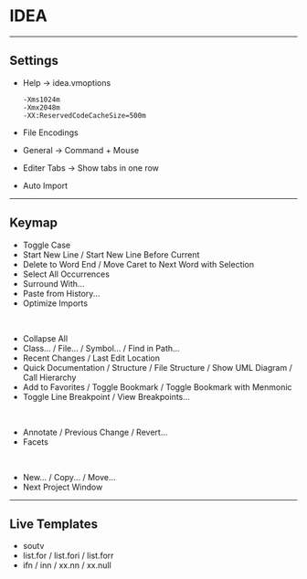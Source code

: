 # IDEA



---

## Settings

- Help ->  idea.vmoptions

  ```
  -Xms1024m
  -Xmx2048m
  -XX:ReservedCodeCacheSize=500m
  ```

- File Encodings

- General -> Command + Mouse

- Editer Tabs -> Show tabs in one row

- Auto Import



---

## Keymap

- Toggle Case
- Start New Line / Start New Line Before Current
- Delete to Word End / Move Caret to Next Word with Selection
- Select All Occurrences
- Surround With...
- Paste from History...
- Optimize Imports

<br />

- Collapse All
- Class... / File... / Symbol... / Find in Path...
- Recent Changes / Last Edit Location
- Quick Documentation / Structure / File Structure / Show UML Diagram / Call Hierarchy
- Add to Favorites / Toggle Bookmark  / Toggle Bookmark with Menmonic
- Toggle Line Breakpoint / View Breakpoints...

<br />

- Annotate / Previous Change / Revert...
- Facets

<br />

- New... / Copy... / Move...
- Next Project Window



---

## Live Templates

- soutv
- list.for / list.fori / list.forr
- ifn / inn / xx.nn / xx.null

